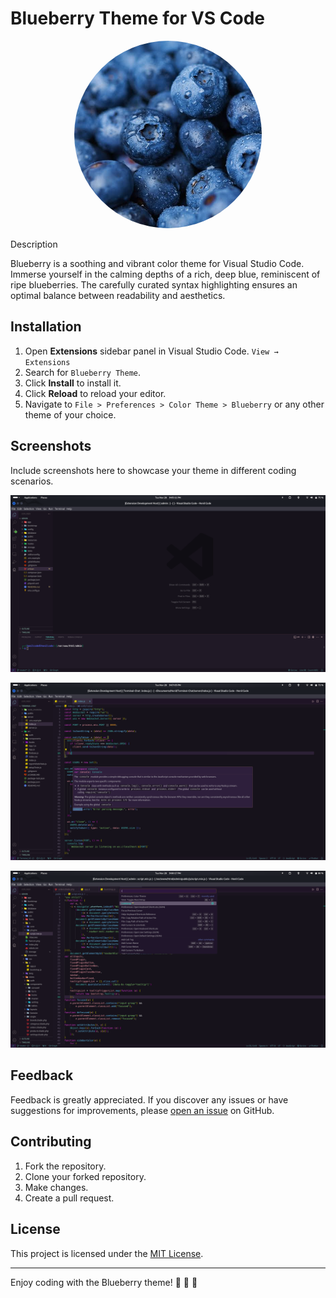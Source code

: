 # Blueberry Theme for VS Code

<div align="center">
  <img src="assets/logo.jpeg" alt="Blueberry Theme" width="300" style="border-radius: 50%;"></div>

Description

Blueberry is a soothing and vibrant color theme for Visual Studio Code. Immerse yourself in the calming depths of a rich, deep blue, reminiscent of ripe blueberries. The carefully curated syntax highlighting ensures an optimal balance between readability and aesthetics.

## Installation

1. Open **Extensions** sidebar panel in Visual Studio Code. `View → Extensions`
2. Search for `Blueberry Theme`.
3. Click **Install** to install it.
4. Click **Reload** to reload your editor.
5. Navigate to `File > Preferences > Color Theme > Blueberry` or any other theme of your choice.

## Screenshots

Include screenshots here to showcase your theme in different coding scenarios.

![Default](assets/0.png "Hoem")



![edit page](assets/2.png "Editore")



![page](assets/1.png "page")

## Feedback

Feedback is greatly appreciated. If you discover any issues or have suggestions for improvements, please [open an issue](https://github.com/henilcodes/blueberry/issues) on GitHub.

## Contributing

1. Fork the repository.
2. Clone your forked repository.
3. Make changes.
4. Create a pull request.

## License

This project is licensed under the [MIT License](LICENSE.md).

---

Enjoy coding with the Blueberry theme! 🍇 🍇 🍇
